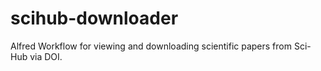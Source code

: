 # scihub-downloader
Alfred Workflow for viewing and downloading scientific papers from Sci-Hub via DOI.

